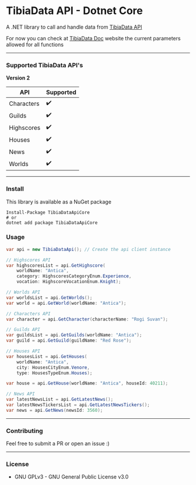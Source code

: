 
# TibiaData API - Dotnet Core

A .NET library to call and handle data from [TibiaData API](http://tibiadata.com/)

For now you can check at [TibiaData Doc](https://tibiadata.com/doc-api-v2/) website the current parameters allowed for all functions

___

### Supported TibiaData API's

**Version 2**

|API|Supported|
|---|---|
|Characters|:heavy_check_mark:|
|Guilds|:heavy_check_mark:|
|Highscores|:heavy_check_mark:|
|Houses|:heavy_check_mark:|
|News|:heavy_check_mark:|
|Worlds|:heavy_check_mark:|

___

### Install

This library is available as a NuGet package

```Shell
Install-Package TibiaDataApiCore
# or
dotnet add package TibiaDataApiCore
```

### Usage

```C#
var api = new TibiaDataApi(); // Create the api client instance

// Highscores API
var highscoresList = api.GetHighscore(
    worldName: "Antica", 
    category: HighscoresCategoryEnum.Experience, 
    vocation: HighscoreVocationEnum.Knight);

// Worlds API
var worldsList = api.GetWorlds();
var world = api.GetWorld(worldName: "Antica");

// Characters API
var character = api.GetCharacter(characterName: "Rogi Suvan");

// Guilds API
var guildsList = api.GetGuilds(worldName: "Antica");
var guild = api.GetGuild(guildName: "Red Rose");

// Houses API
var housesList = api.GetHouses(
    worldName: "Antica", 
    city: HousesCityEnum.Venore, 
    type: HousesTypeEnum.Houses);

var house = api.GetHouse(worldName: "Antica", houseId: 40211);

// News API
var latestNewsList = api.GetLatestNews();
var latestNewsTickersList = api.GetLatestNewsTickers();
var news = api.GetNews(newsId: 3560);
```

___

### Contributing

Feel free to submit a PR or open an issue :)

___

### License
- GNU GPLv3 - GNU General Public License v3.0